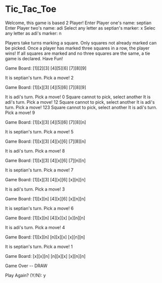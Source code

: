 # Tic_Tac_Toe

Welcome, this game is based 2 Player!
Enter Player one's name: septian
Enter Player two's name: adi
Select any letter as septian's marker: x
Selec any letter as adi's marker: n

Players take turns marking a square. Only squares 
not already marked can be picked. Once a player has 
marked three squares in a row, the player wins! If all squares 
are marked and no three squares are the same, a tie game is declared.
Have Fun! 



Game Board: 
[1][2][3]
[4][5][6]
[7][8][9]


It is septian's turn. Pick a move! 
2

Game Board: 
[1][x][3]
[4][5][6]
[7][8][9]


It is adi's turn. Pick a move! 
0
Square cannot to pick, select another
It is adi's turn. Pick a move! 
12
Square cannot to pick, select another
It is adi's turn. Pick a move! 
123
Square cannot to pick, select another
It is adi's turn. Pick a move! 
9

Game Board: 
[1][x][3]
[4][5][6]
[7][8][n]


It is septian's turn. Pick a move! 
5

Game Board: 
[1][x][3]
[4][x][6]
[7][8][n]


It is adi's turn. Pick a move! 
8

Game Board: 
[1][x][3]
[4][x][6]
[7][n][n]


It is septian's turn. Pick a move! 
7

Game Board: 
[1][x][3]
[4][x][6]
[x][n][n]


It is adi's turn. Pick a move! 
3

Game Board: 
[1][x][n]
[4][x][6]
[x][n][n]


It is septian's turn. Pick a move! 
6

Game Board: 
[1][x][n]
[4][x][x]
[x][n][n]


It is adi's turn. Pick a move! 
4

Game Board: 
[1][x][n]
[n][x][x]
[x][n][n]


It is septian's turn. Pick a move! 
1

Game Board: 
[x][x][n]
[n][x][x]
[x][n][n]


Game Over -- DRAW

Play Again? (Y/N): 
y